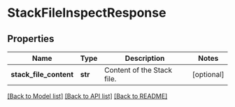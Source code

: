 # StackFileInspectResponse

## Properties
Name | Type | Description | Notes
------------ | ------------- | ------------- | -------------
**stack_file_content** | **str** | Content of the Stack file. | [optional] 

[[Back to Model list]](../README.md#documentation-for-models) [[Back to API list]](../README.md#documentation-for-api-endpoints) [[Back to README]](../README.md)


